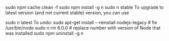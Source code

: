 sudo npm cache clean -f
sudo npm install -g n
sudo n stable
To upgrade to latest version (and not current stable) version, you can use

sudo n latest
To undo:
sudo apt-get install --reinstall nodejs-legacy     # fix /usr/bin/node
sudo n rm 6.0.0     # replace number with version of Node that was installed
sudo npm uninstall -g n